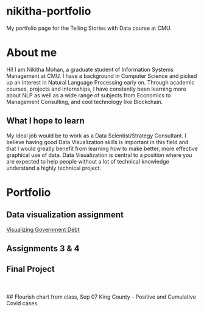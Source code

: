 # nikitha-portfolio
My portfolio page for the Telling Stories with Data course at CMU.


# About me
Hi! I am Nikitha Mohan, a graduate student of Information Systems Management at CMU. 
I have a background in Computer Science and picked up an interest in Natural Language Processing early on. 
Through academic courses, projects and internships, I have constantly been learning more about NLP as well as a wide range of subjects from Economics to Management Consulting, and cool technology like Blockchain.

## What I hope to learn
My ideal job would be to work as a Data Scientist/Strategy Consultant. 
I believe having good Data Visualization skills is important in this field and that I would greatly benefit from learning how to make better, more effective graphical use of data.
Data Visualization is central to a position where you are expected to help people without a lot of technical knowledge understand a highly technical project.


# Portfolio

## Data visualization assignment
[Visualizing Government Debt](/dataviz2.md)
## Assignments 3 & 4
## Final Project
<br/>
<br/>
## Flourish chart from class, Sep 07
King County - Positive and Cumulative Covid cases

<div class="flourish-embed flourish-chart" data-src="visualisation/7205602"><script src="https://public.flourish.studio/resources/embed.js"></script></div>
